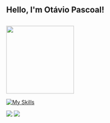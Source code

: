 ## Hello, I'm Otávio Pascoal!
## 
<!--<a href="https://github.com/0tavioPascoal/github-readme-stats">
  <img height=180 align="center" src="https://github-readme-stats.vercel.app/api?username=0tavioPascoal" />
</a>-->

<a href="https://github.com/0tavioPascoal/convoychat">
  <img height=180rem align="center" src="https://github-readme-stats.vercel.app/api/top-langs?username=0tavioPascoal&layout=compact&langs_count=8&card_width=320" />
</a>


[![My Skills](https://skillicons.dev/icons?i=js,typescript,python,react,next,java)](https://skillicons.dev)
  
 
<div> 
  <a href="https://www.instagram.com/taviinsx_/" target="_blank"><img src="https://img.shields.io/badge/-Instagram-%23E4405F?style=for-the-badge&logo=instagram&logoColor=white" target="_blank"></a>
  <a href="https://www.linkedin.com/in/otavio-augusto-pascoal-603a46265/" target="_blank"><img src="https://img.shields.io/badge/-LinkedIn-%230077B5?style=for-the-badge&logo=linkedin&logoColor=white" target="_blank"></a> 
  
</div>

